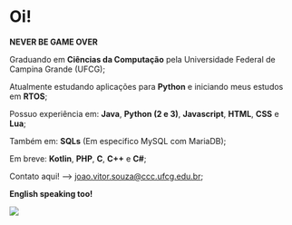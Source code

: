 # Oi!
 **NEVER BE GAME OVER**
<!--
**joaovdmcs/joaovdmcs** is a ✨ _special_ ✨ repository because its `README.md` (this file) appears on your GitHub profile.

Here are some ideas to get you started:

- 🔭 I’m currently working on ...
- 🌱 I’m currently learning ...
- 👯 I’m looking to collaborate on ...
- 🤔 I’m looking for help with ...
- 💬 Ask me about ...
- 📫 How to reach me: ...
- 😄 Pronouns: ...
- ⚡ Fun fact: ...
-->

Graduando em **Ciências da Computação** pela Universidade Federal de Campina Grande (UFCG);


Atualmente estudando aplicações para **Python** e iniciando meus estudos em **RTOS**;


Possuo experiência em: **Java**, **Python (2 e 3)**, **Javascript**, **HTML**, **CSS** e **Lua**;


Também em: **SQLs** (Em especifico MySQL com MariaDB);


Em breve: **Kotlin**, **PHP**, **C**, **C++** e **C#**;


Contato aqui! --> joao.vitor.souza@ccc.ufcg.edu.br;


**English speaking too!**


<img align='center' src="https://i.ibb.co/6vw6xF3/thumb-1920-662428.jpg">
